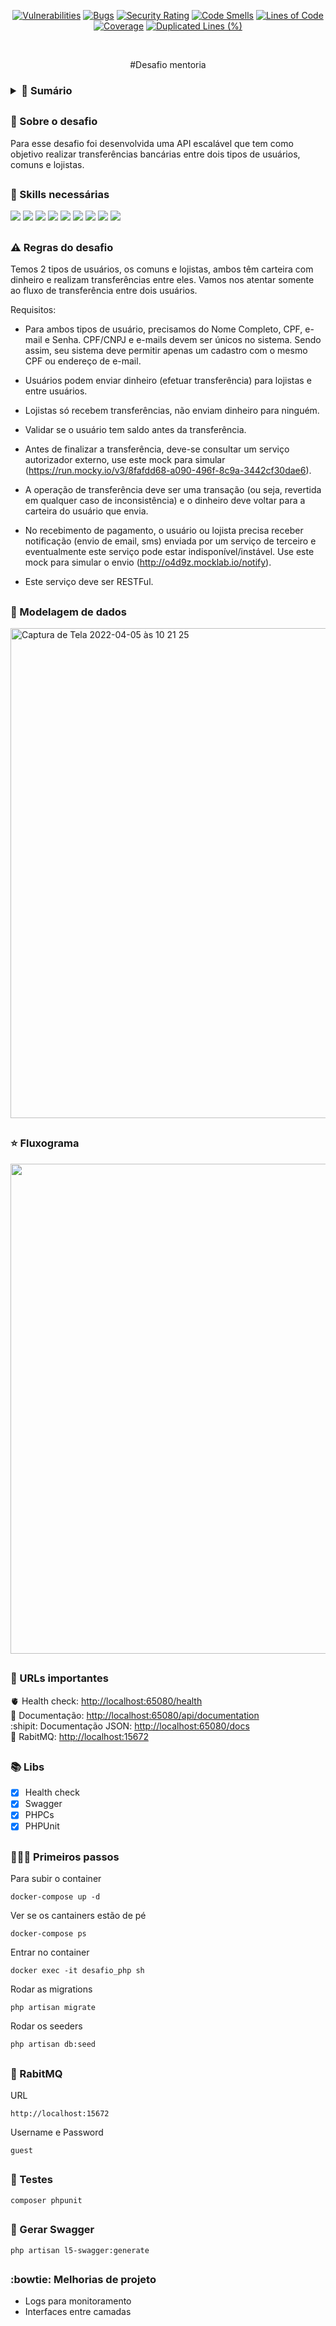 <div align="center">

[![Vulnerabilities](https://sonarcloud.io/api/project_badges/measure?project=hmiranda99_desafio-mentoria&metric=vulnerabilities)](https://sonarcloud.io/summary/new_code?id=hmiranda99_desafio-mentoria)
[![Bugs](https://sonarcloud.io/api/project_badges/measure?project=hmiranda99_desafio-mentoria&metric=bugs)](https://sonarcloud.io/summary/new_code?id=hmiranda99_desafio-mentoria)
[![Security Rating](https://sonarcloud.io/api/project_badges/measure?project=hmiranda99_desafio-mentoria&metric=security_rating)](https://sonarcloud.io/summary/new_code?id=hmiranda99_desafio-mentoria)
[![Code Smells](https://sonarcloud.io/api/project_badges/measure?project=hmiranda99_desafio-mentoria&metric=code_smells)](https://sonarcloud.io/summary/new_code?id=hmiranda99_desafio-mentoria)
[![Lines of Code](https://sonarcloud.io/api/project_badges/measure?project=hmiranda99_desafio-mentoria&metric=ncloc)](https://sonarcloud.io/summary/new_code?id=hmiranda99_desafio-mentoria)
[![Coverage](https://sonarcloud.io/api/project_badges/measure?project=hmiranda99_desafio-mentoria&metric=coverage)](https://sonarcloud.io/summary/new_code?id=hmiranda99_desafio-mentoria)
[![Duplicated Lines (%)](https://sonarcloud.io/api/project_badges/measure?project=hmiranda99_desafio-mentoria&metric=duplicated_lines_density)](https://sonarcloud.io/summary/new_code?id=hmiranda99_desafio-mentoria)

</div>

<br>

<div align="center">
 
#Desafio mentoria 
  
</div>
  
<h3>
<details>

   <summary>
     <b> 📘 Sumário </b> 
   </summary>

   <br>

  [Sobre](#--sobre-o-desafio) <br>
  [Skills necessárias](#-skills-necessárias) <br>
  [Regras](#%EF%B8%8F-regras-do-desafio) <br>
  [Modelagem de dados](#-modelagem-de-dados) <br>
  [Fluxograma](#-fluxograma) <br>
  [URLs Importantes](#-urls-importantes) <br>
  [Libis](#-libs) <br>
  [Primeiros passos](#-primeiros-passos) <br>
  [RabitMQ](#-rabitmq) <br>
  [Testes](#-testes) <br>
  [Gerar Swagger](#construction-gerar-swaggers) <br>
  [Melhorias](#bowtie-melhorias-de-projeto) <br>

</details>
</h3>


##

### <div> 🧩 Sobre o desafio</div>
Para esse desafio foi desenvolvida uma API escalável que tem como objetivo realizar transferências bancárias entre dois tipos de usuários, comuns e lojistas. 

##

<div>
  
### 🚀 Skills necessárias
<img src="https://img.shields.io/badge/PHP 8.1-777BB4?style=for-the-badge&logo=php&logoColor=white">
<img src="https://img.shields.io/badge/MySQL 8.0-005C84?style=for-the-badge&logo=mysql&logoColor=white">
<img src="https://img.shields.io/badge/Laravel 9.3.0-FF2D20?style=for-the-badge&logo=laravel&logoColor=white">
<img src="https://img.shields.io/badge/Nginx 1.21.6-009639?style=for-the-badge&logo=nginx&logoColor=white">
<img src="https://img.shields.io/badge/Docker-2496ED?style=for-the-badge&logo=docker&logoColor=white">
<img src="https://img.shields.io/badge/RabbitMQ 3.7-FF6600.svg?style=for-the-badge&logo=RabbitMQ&logoColor=white">
<img src="https://img.shields.io/badge/supervisor-004088.svg?style=for-the-badge">
<img src="https://img.shields.io/badge/SonarCloud-F3702A.svg?style=for-the-badge&logo=SonarCloud&logoColor=white">
<img src="https://img.shields.io/badge/GitHub%20Actions-2088FF.svg?style=for-the-badge&logo=GitHub-Actions&logoColor=white">
</div>

##
  
<div>

### ⚠️ Regras do desafio
Temos 2 tipos de usuários, os comuns e lojistas, ambos têm carteira com dinheiro e realizam transferências entre eles. Vamos nos atentar somente ao fluxo de transferência entre dois usuários.

Requisitos:

- Para ambos tipos de usuário, precisamos do Nome Completo, CPF, e-mail e Senha. CPF/CNPJ e e-mails devem ser únicos no sistema. Sendo assim, seu sistema deve permitir apenas um cadastro com o mesmo CPF ou endereço de e-mail.

- Usuários podem enviar dinheiro (efetuar transferência) para lojistas e entre usuários.

- Lojistas só recebem transferências, não enviam dinheiro para ninguém.

- Validar se o usuário tem saldo antes da transferência.

- Antes de finalizar a transferência, deve-se consultar um serviço autorizador externo, use este mock para simular (https://run.mocky.io/v3/8fafdd68-a090-496f-8c9a-3442cf30dae6).

- A operação de transferência deve ser uma transação (ou seja, revertida em qualquer caso de inconsistência) e o dinheiro deve voltar para a carteira do usuário que envia.

- No recebimento de pagamento, o usuário ou lojista precisa receber notificação (envio de email, sms) enviada por um serviço de terceiro e eventualmente este serviço pode estar indisponível/instável. Use este mock para simular o envio (http://o4d9z.mocklab.io/notify).

- Este serviço deve ser RESTFul.

##
### 🎯 Modelagem de dados
<img width="784" alt="Captura de Tela 2022-04-05 às 10 21 25" src="https://user-images.githubusercontent.com/79329906/162442432-1faa2ec4-3e95-4ea7-80ce-276232aa0d81.png">

</div>

##
### ⭐ Fluxograma 
<img width="784" src="https://github.com/hmiranda99/desafio-mentoria/assets/79329906/5ee2dd61-fd56-41ff-ac0e-8b6ffa12eee2">

  
##
### 🔗 URLs importantes
🫀 Health check: [http://localhost:65080/health](http://localhost:65080/health) <br>
📖 Documentação: [http://localhost:65080/api/documentation](http://localhost:65080/api/documentation) <br>
:shipit: Documentação JSON: [http://localhost:65080/docs](http://localhost:65080/api/documentation) <br>
🐰 RabitMQ: [http://localhost:15672](http://localhost:15672)

##
### 📚 Libs
- [x] Health check <br>
- [x] Swagger <br>
- [x] PHPCs <br>
- [x] PHPUnit <br>

##
### 👨🏻‍💻 Primeiros passos

Para subir o container
```
docker-compose up -d
```
Ver se os cantainers estão de pé
```
docker-compose ps
```
Entrar no container
```
docker exec -it desafio_php sh
```
Rodar as migrations
```
php artisan migrate
```
Rodar os seeders
```
php artisan db:seed
```

##
### 🐰 RabitMQ
URL
```
http://localhost:15672
```
Username e Password
```
guest
```

##
### 🧪 Testes
```
composer phpunit
```

##
### :construction: Gerar Swagger
```
php artisan l5-swagger:generate
```

##
### :bowtie: Melhorias de projeto
- Logs para monitoramento
- Interfaces entre camadas


